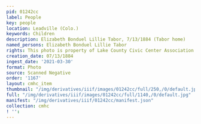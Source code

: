 ```yaml
---
pid: 01242cc
label: People
key: people
location: Leadville (Colo.)
keywords: Children
description: Elizabeth Bonduel Lillie Tabor, 7/13/1884 (Tabor home)
named_persons: Elizabeth Bonduel Lillie Tabor
rights: This photo is property of Lake County Civic Center Association.
creation_date: 07/13/1884
ingest_date: '2021-03-30'
format: Photo
source: Scanned Negative
order: '1167'
layout: cmhc_item
thumbnail: "/img/derivatives/iiif/images/01242cc/full/250,/0/default.jpg"
full: "/img/derivatives/iiif/images/01242cc/full/1140,/0/default.jpg"
manifest: "/img/derivatives/iiif/01242cc/manifest.json"
collection: cmhc
! '': 
---
```

